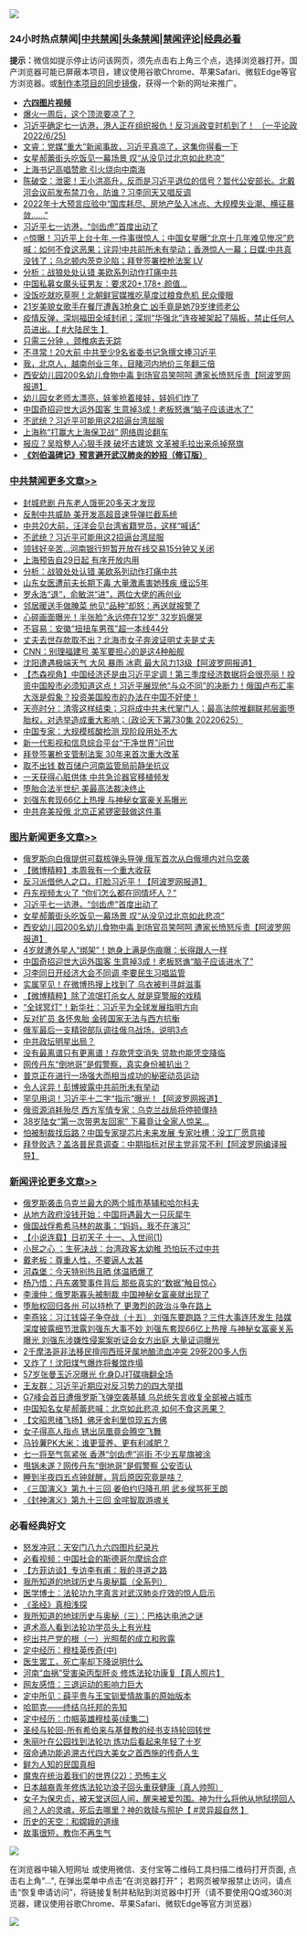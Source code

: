 ![](https://raw.githubusercontent.com/jsvpn/jsproxy/dev/64photo/fqnews-qr.jpg)

<div id="tt">
<h3>24小时热点禁闻|<a href="#%E4%B8%AD%E5%85%B1%E7%A6%81%E9%97%BB%E6%9B%B4%E5%A4%9A%E6%96%87%E7%AB%A0">中共禁闻</a>|<a href="#%E5%9B%BE%E7%89%87%E6%96%B0%E9%97%BB%E6%9B%B4%E5%A4%9A%E6%96%87%E7%AB%A0">头条禁闻</a>|<a href="#%E6%96%B0%E9%97%BB%E8%AF%84%E8%AE%BA%E6%9B%B4%E5%A4%9A%E6%96%87%E7%AB%A0">禁闻评论|<a href="#%E5%BF%85%E7%9C%8B%E7%BB%8F%E5%85%B8%E5%A5%BD%E6%96%87">经典必看</a></h3>
<div><b>提示：</b>微信如提示停止访问该网页，须先点击右上角三个点，选择浏览器打开。国产浏览器可能已屏蔽本项目，建议使用谷歌Chrome、苹果Safari、微软Edge等官方浏览器。或<a href="%E5%88%B6%E4%BD%9Cgit%E7%A6%81%E9%97%BB%E9%95%9C%E5%83%8F.md">制作本项目的同步镜像</a>，获得一个新的网址来推广。</div>
<ul>
<li><b><a href="http://d2.v2rss.gq/64.mp4" target="_blank">六四图片视频</a></b></li>
<li><a href="/cnnews/20220626/1750448.md">爆火一周后，这个顶流要凉了？</a></li>
<li><a href="/bannedvideo/20220626/1750436.md">习近平确定七一访港，港人正在组织报仇！反习派政变时机到了！ （一平论政2022/6/25)</a></li>
<li><a href="/bannedvideo/20220626/1750469.md">文睿：党媒“重大”新闻事故，习近平真凉了，这集你得看一下</a></li>
<li><a href="/topimagenews/20220626/1750523.md">女星郝蕾街头吃饭见一幕场景 叹“从没见过北京如此悲凉”</a></li>
<li><a href="/ssgc/20220626/1750462.md">上海书记高唱赞歌 引火烧向中南海</a></li>
<li><a href="/bannedvideo/20220626/1750474.md">陈破空：泄密！王小洪高升，反而是习近平退位的信号？暂代公安部长。北戴河会议前发布禁刀令，防谁？习李同天又唱反调</a></li>
<li><a href="/bannedvideo/20220626/1750488.md">2022年十大预言应验中“国库耗尽、房地产坠入冰点、大规模失业潮、横征暴敛……”</a></li>
<li><a href="/topimagenews/20220627/1750593.md">习近平七一访港，“剑齿虎”首度出动了</a></li>
<li><a href="/bannedvideo/20220626/1750478.md">🔥惊曝！习近平上台十年,一件事很惊人；中国女星曝“北京十几年难见惨况”悲喊：如何不食这恶果；诧异!中共前所未有举动；香港惊人一幕；日媒:中共真没钱了；乌北顿内茨克沦陷；拜登签署控枪法案  LV</a></li>
<li><a href="/cbnews/20220627/1750540.md">分析：战狼处处认错 美欧系列动作打痛中共</a></li>
<li><a href="/cnnews/20220627/1750597.md">中国私募女魔头征男友：要求20+,178+,颜值…</a></li>
<li><a href="/cnnews/20220626/1750471.md">没饭吃就吃草啊！北朝鲜官媒推吃草度过粮食危机 民众傻眼</a></li>
<li><a href="/cnnews/20220626/1750484.md">21岁美貌女歌手在餐厅遭轰3枪身亡 凶手竟是她79岁律师老公</a></li>
<li><a href="/bannedvideo/20220626/1750424.md">疫情反弹，深圳福田全域封闭；深圳“华强北”连夜被架起了隔板，禁止任何人员进出。【 #大陆民生 】</a></li>
<li><a href="/health/20220626/1750422.md">只需三分钟 ，颈椎病去无踪</a></li>
<li><a href="/comments/20220626/1750491.md">不寻常！20大前 中共至少9名省委书记急撰文捧习近平</a></li>
<li><a href="/cnnews/20220627/1750574.md">我，北京人，越南创业三年，目睹河内地价三年翻三倍</a></li>
<li><a href="/topimagenews/20220626/1750494.md">西安幼儿园200名幼儿食物中毒 到场官员笑呵呵 遭家长愤怒斥责【阿波罗网报道】</a></li>
<li><a href="/cnnews/20220627/1750652.md">幼儿园女老师太漂亮，娃爹抢着接娃，娃妈们炸了</a></li>
<li><a href="/topimagenews/20220626/1750480.md">中国奇招迎世大运外国客 生意掉3成！老板怒谯“脑子应该进水了”</a></li>
<li><a href="/cbnews/20220627/1750594.md">不武统？习近平可能用这2招逼台湾屈服</a></li>
<li><a href="/headline/20220626/1750510.md">上海称“打赢大上海保卫战” 网络舆论翻车</a></li>
<li><a href="/cnnews/20220626/1750406.md">报应？吴晗整人心狠手辣 破坏古建筑 文革被毛拉出来杀掉祭旗</a></li>
<li><b><a href="/comments/20200207/1272816.md" target="_blank">《刘伯温碑记》预言避开武汉肺炎的妙招（修订版）</a></b></li>
</ul>
</div>

<div class="catlist">
<h3><a href="/cbnews/" target="_blank">中共禁闻</a><span><a href="/cbnews/" target="_blank" rel="nofollow">更多文章>></a></span></h3>
<ul>
<li><a href="/cbnews/20220627/1750696.md" target="_blank">封城悲剧 丹东老人饿死20多天才发现</a></li>
<li><a href="/cbnews/20220627/1750692.md" target="_blank">反制中共威胁 美开发高超音速导弹拦截系统</a></li>
<li><a href="/cbnews/20220627/1750644.md" target="_blank">中共20大前，汪洋会见台湾省籍党员，这样“喊话”</a></li>
<li><a href="/cbnews/20220627/1750594.md" target="_blank">不武统？习近平可能用这2招逼台湾屈服</a></li>
<li><a href="/cbnews/20220627/1750555.md" target="_blank">领钱好辛苦…河南银行短暂开放在线交易15分钟又关闭</a></li>
<li><a href="/cbnews/20220627/1750543.md" target="_blank">上海预告自29日起 有序开放内用</a></li>
<li><a href="/cbnews/20220627/1750540.md" target="_blank">分析：战狼处处认错 美欧系列动作打痛中共</a></li>
<li><a href="/cbnews/20220627/1750537.md" target="_blank">山东女医遭前夫长期下毒 大量激素害她残疾 缠讼5年</a></li>
<li><a href="/cbnews/20220626/1750505.md" target="_blank">罗永浩“退”，俞敏洪“进”，两位大佬的再创业</a></li>
<li><a href="/cbnews/20220626/1750504.md" target="_blank">邻居暖送手做腌菜 他见“品种”却怒：再送就报警了</a></li>
<li><a href="/cbnews/20220626/1750503.md" target="_blank">心碎画面曝光！半张脸“永远停在12岁” 32岁妈爆哭</a></li>
<li><a href="/cbnews/20220626/1750496.md" target="_blank">不容易：安徽“扭扭车男孩”超一本线44分</a></li>
<li><a href="/cbnews/20220626/1750495.md" target="_blank">丈夫去世存款取不出？北海市女子奔波证明丈夫是丈夫</a></li>
<li><a href="/cbnews/20220626/1750481.md" target="_blank">CNN：别理福建号 美军要担心的是这4种船舰</a></li>
<li><a href="/cbnews/20220626/1750470.md" target="_blank">沈阳遭遇极端天气 大风 暴雨 冰雹 最大风力13级【阿波罗网报道】</a></li>
<li><a href="/comments/20220626/1750349.md" target="_blank">【杰森视角】中国经济还是由习近平定调！第三季度经济数据将会很亮丽！投资中国股市必须知道这点！习近平展现他“与众不同”的决断力！俄国卢布汇率大涨是假象？投资美国股市的办法在中国不好使！</a></li>
<li><a href="/cbnews/20220626/1750342.md" target="_blank">天亮时分：清零这样结束；习将成中共末代掌门人；最高法院推翻联邦层面堕胎权，对选举造成重大影响；（政论天下第730集 20220625）</a></li>
<li><a href="/cbnews/20220626/1750302.md" target="_blank">中国专家：大规模核酸检测 现阶段用处不大</a></li>
<li><a href="/cbnews/20220626/1750178.md" target="_blank">新一代影视和信息综合平台“干净世界”问世</a></li>
<li><a href="/cbnews/20220626/1750261.md" target="_blank">拜登签署枪支管制法案 30年来首次重大改革</a></li>
<li><a href="/cbnews/20220626/1750236.md" target="_blank">取不出钱 数百储户河南监管局前静坐抗议</a></li>
<li><a href="/cbnews/20220626/1750231.md" target="_blank">一天获得心脏供体 中共急诊器官移植频发</a></li>
<li><a href="/cbnews/20220626/1750225.md" target="_blank">堕胎合法半世纪 美最高法裁决终止</a></li>
<li><a href="/cbnews/20220626/1750219.md" target="_blank">刘强东套现66亿上热搜 与神秘女富豪关系曝光</a></li>
<li><a href="/cbnews/20220625/1750086.md" target="_blank">中共弃美投俄 北京正紧锣密鼓做这件事</a></li>

</ul>
</div>
<div class="catlist">
<h3><a href="/topimagenews/" target="_blank">图片新闻</a><span><a href="/topimagenews/" target="_blank" rel="nofollow">更多文章>></a></span></h3>
<ul>
<li><a href="/topimagenews/20220627/1750701.md" target="_blank">俄罗斯向白俄提供可载核弹头导弹 俄军首次从白俄境内对乌空袭</a></li>
<li><a href="/topimagenews/20220627/1750686.md" target="_blank">【微博精粹】本周我有一个重大收获</a></li>
<li><a href="/topimagenews/20220627/1750672.md" target="_blank">反习派借他人之口，打脸习近平！【阿波罗网报道】</a></li>
<li><a href="/topimagenews/20220627/1750659.md" target="_blank">丹东视频太火了 “你们怎么都在同情坏人？”</a></li>
<li><a href="/topimagenews/20220627/1750593.md" target="_blank">习近平七一访港，“剑齿虎”首度出动了</a></li>
<li><a href="/topimagenews/20220626/1750523.md" target="_blank">女星郝蕾街头吃饭见一幕场景 叹“从没见过北京如此悲凉”</a></li>
<li><a href="/topimagenews/20220626/1750494.md" target="_blank">西安幼儿园200名幼儿食物中毒 到场官员笑呵呵 遭家长愤怒斥责【阿波罗网报道】</a></li>
<li><a href="/topimagenews/20220626/1750493.md" target="_blank">4岁就遭外星人“绑架”！她身上满是伤痕曝：长得跟人一样</a></li>
<li><a href="/topimagenews/20220626/1750480.md" target="_blank">中国奇招迎世大运外国客 生意掉3成！老板怒谯“脑子应该进水了”</a></li>
<li><a href="/topimagenews/20220626/1750386.md" target="_blank">习李同日开经济大会不同调 李要民生习唱监管</a></li>
<li><a href="/topimagenews/20220626/1750357.md" target="_blank">实属罕见！在微博热搜上找到了 乌衣被判寻衅滋事</a></li>
<li><a href="/topimagenews/20220626/1750356.md" target="_blank">【微博精粹】除了流氓打杀女人 就是穿警服的戏精</a></li>
<li><a href="/topimagenews/20220626/1750323.md" target="_blank">“全球冥灯”！新华社：习近平为全球发展指明方向</a></li>
<li><a href="/topimagenews/20220626/1750280.md" target="_blank">反对扩员 各怀鬼胎 金砖国家无法与西方抗衡</a></li>
<li><a href="/topimagenews/20220626/1750266.md" target="_blank">俄军最后一支精锐部队调往俄乌战场，说明3点</a></li>
<li><a href="/topimagenews/20220626/1750265.md" target="_blank">中共政坛明星出局？</a></li>
<li><a href="/topimagenews/20220626/1750256.md" target="_blank">没有最离谱只有更离谱！存款凭空消失 贷款也能凭空降临</a></li>
<li><a href="/topimagenews/20220626/1750252.md" target="_blank">网传丹东“倒地哥”是假警察，真实身份被扒出？</a></li>
<li><a href="/topimagenews/20220626/1750251.md" target="_blank">普京正在进行一场强大而相当成功的秘密动员运动</a></li>
<li><a href="/topimagenews/20220626/1750250.md" target="_blank">令人诧异！彭博披露中共前所未有举动</a></li>
<li><a href="/topimagenews/20220625/1750185.md" target="_blank">罕见用词！习近平十二字“指示”曝光！【阿波罗网报道】</a></li>
<li><a href="/topimagenews/20220625/1750141.md" target="_blank">俄资源消耗殆尽 西方军情专家：乌克兰战局将停顿僵持</a></li>
<li><a href="/topimagenews/20220625/1750135.md" target="_blank">38岁陆女“第一次带男友回家” 下幕竟让全家人惊呆…</a></li>
<li><a href="/topimagenews/20220625/1750132.md" target="_blank">怕被制裁找后路？中国专家提芯片未来发展 专家吐槽：没工厂愿意接</a></li>
<li><a href="/topimagenews/20220625/1750091.md" target="_blank">拜登败选？盖洛普民意调查：中期指标对民主党非常不利【阿波罗网编译报导】</a></li>

</ul>
</div>
<div class="catlist">
<h3><a href="/comments/" target="_blank">新闻评论</a><span><a href="/comments/" target="_blank" rel="nofollow">更多文章>></a></span></h3>
<ul>
<li><a href="/comments/20220627/1750691.md" target="_blank">俄罗斯袭击乌克兰最大的两个城市基辅和哈尔科夫</a></li>
<li><a href="/comments/20220627/1750690.md" target="_blank">从地方政府没钱开始：中国将遇最大一只灰犀牛</a></li>
<li><a href="/comments/20220627/1750675.md" target="_blank">俄国战俘希希马林的故事：“妈妈，我不在演习”</a></li>
<li><a href="/comments/20220627/1750667.md" target="_blank">【小说连载】日初天子 十一、入世间(1)</a></li>
<li><a href="/comments/20220627/1750664.md" target="_blank">小民之心 ：生死决战：台湾政客太幼稚 恐怕玩不过中共</a></li>
<li><a href="/comments/20220627/1750650.md" target="_blank">戴老板：尊重人性，不要逼人太甚</a></li>
<li><a href="/comments/20220627/1750630.md" target="_blank">河森堡：今天特别热且晒 体温晒爆了</a></li>
<li><a href="/comments/20220627/1750629.md" target="_blank">杨乃悟：丹东袭警事件背后 那些真实的“数据”触目惊心</a></li>
<li><a href="/comments/20220627/1750628.md" target="_blank">李濠仲：俄罗斯寡头被制裁 中国神秘女富豪就出现了</a></li>
<li><a href="/comments/20220627/1750627.md" target="_blank">堕胎权回归各州 可以持枪了 更激烈的政治斗争在路上</a></li>
<li><a href="/comments/20220627/1750600.md" target="_blank">李燕铭：习江钱袋子争夺战（十五） 刘强东要跑路？三件大事连环发生 陆媒深度披露细节泄露刘强东大事不妙 刘强东套现66亿上热搜 与神秘女富豪关系曝光 刘强东涉嫌性侵案案听证会女方出庭 大量证词曝光</a></li>
<li><a href="/comments/20220627/1750591.md" target="_blank">2千摩洛哥非法移民擅闯西班牙属地酿流血冲突 29死200多人伤</a></li>
<li><a href="/comments/20220627/1750585.md" target="_blank">又炸了！沈阳煤气爆炸将餐馆炸塌</a></li>
<li><a href="/comments/20220627/1750580.md" target="_blank">57岁张曼玉近况曝光 化身DJ打碟嗨翻全场</a></li>
<li><a href="/comments/20220627/1750579.md" target="_blank">王友群：习近平近期应对反习势力的四大举措</a></li>
<li><a href="/comments/20220627/1750578.md" target="_blank">G7峰会首日遭俄罗斯飞弹空袭基辅 乌总统矢言收复全部被占城市</a></li>
<li><a href="/comments/20220627/1750573.md" target="_blank">中国知名女星郝蕾悲喊：北京如此悲凉 如何不食这恶果？</a></li>
<li><a href="/comments/20220627/1750572.md" target="_blank">【文昭思绪飞扬】佛牙舍利里惊现五方佛</a></li>
<li><a href="/comments/20220627/1750571.md" target="_blank">女子得高人指点 锈出凤凰竟会腾空飞舞</a></li>
<li><a href="/comments/20220627/1750570.md" target="_blank">马铃薯PK大米：谁更营养、更有利减肥？</a></li>
<li><a href="/comments/20220627/1750569.md" target="_blank">七一将至气氛紧张 香港“剑齿虎”巡街 不少五星旗被涂</a></li>
<li><a href="/comments/20220627/1750568.md" target="_blank">甩锅未遂？网传丹东“倒地哥”是假警察 公安否认</a></li>
<li><a href="/comments/20220627/1750551.md" target="_blank">睡到半夜四五点钟就醒，背后原因究竟是啥？</a></li>
<li><a href="/comments/20220627/1750534.md" target="_blank">《三国演义》第九十三回 姜伯约归降孔明 武乡侯骂死王朗</a></li>
<li><a href="/comments/20220627/1750533.md" target="_blank">《封神演义》第九十三回 金咤智取游魂关</a></li>

</ul>
</div>

<div class="catlist">
<h3>必看经典好文</h3>
<ul>
<li><a href="/comments/20200604/783200.md" target="_blank">怒发冲冠：天安门八九六四图片纪录片</a></li>
<li><a href="/comments/20200806/1375443.md" target="_blank">必看视频：中国社会的斯德哥尔摩综合症</a></li>
<li><a href="/comments/20210804/1600181.md" target="_blank">【方菲访谈】专访李有甫：我的寻道之路</a></li>
<li><a href="/comments/20220601/1740278.md" target="_blank">我所知道的地球历史与奥秘篇（全系列）</a></li>
<li><a href="/comments/20200820/1382989.md" target="_blank">医学博士：法轮功九字真言对武汉肺炎疗效的惊人启示</a></li>
<li><a href="/tculture/20201113/1430493.md" target="_blank">《圣经》真相浅探</a></li>
<li><a href="/tculture/xiulian/20170726/797589.md" target="_blank">我所知道的地球历史与奥秘（三）：巴格达电池之谜</a></li>
<li><a href="/comments/20200227/1284657.md" target="_blank">道术高人看到法轮功学员头上有光柱</a></li>
<li><a href="/comments/20200629/1352460.md" target="_blank">挖出共产党的根（一）光照帮的成立和败露</a></li>
<li><a href="/tculture/xiulian/20151105/467870.md" target="_blank">定中经历：穆桂英传奇(中)</a></li>
<li><a href="/sohnews/20150904/445868.md" target="_blank">医生罢工，死亡率却下降说明什么</a></li>
<li><a href="/comments/20210720/1514622.md" target="_blank">河南“血祸”受害染丙型肝炎 修炼法轮功康复【真人照片】</a></li>
<li><a href="/cbnews/20200126/1265515.md" target="_blank">网友感悟：三退运动的影响力巨大</a></li>
<li><a href="/comments/20200616/1345658.md" target="_blank">定中所见：薛平贵与王宝钏爱情故事的原始版本</a></li>
<li><a href="/comments/20220516/1733397.md" target="_blank">哈耶克——终结乌托邦的先知</a></li>
<li><a href="/tculture/20161102/608445.md" target="_blank">定中经历：巾帼英雄穆桂英(续集二)</a></li>
<li><a href="/comments/20220503/1727836.md" target="_blank">圣经与轮回-所有希伯来与基督教的经书支持轮回转世</a></li>
<li><a href="/comments/20210720/1488271.md" target="_blank">朱丽叶在公园找到法轮功 炼功后看起来年轻了十岁</a></li>
<li><a href="/comments/20220105/1674810.md" target="_blank">宿命通功能追溯古代四大美女之首西施的传奇人生</a></li>
<li><a href="/comments/20200926/1403589.md" target="_blank">鲜为人知的民国真相</a></li>
<li><a href="/comments/20180804/981524.md" target="_blank">魔鬼在统治着我们的世界(22)：恐怖主义</a></li>
<li><a href="/comments/20211023/1642745.md" target="_blank">日本越裔青年修炼法轮功浪子回头重获健康（真人帅照）</a></li>
<li><a href="/comments/20211012/1636544.md" target="_blank">女子为保忠贞，被天堂送回人间，醒来被爱包围。神为什么将他从地狱捞回人间？人的灵魂，死后去哪里？神的救赎与照护【 #灵异超自然 】</a></li>
<li><a href="/cbnews/20190219/1083302.md" target="_blank">历史的天空：和嫦娥的道缘</a></li>
<li><a href="/funmedia/20210802/1598610.md" target="_blank">故事很短，教你不再生气</a></li>

</ul>
</div>

![](https://raw.githubusercontent.com/jsvpn/jsproxy/dev/64photo/fqnews-qr.jpg)

在浏览器中输入短网址 或使用微信、支付宝等二维码工具扫描二维码打开页面, 点击右上角"...", 在弹出菜单中点击“在浏览器打开”； 若网页被举报禁止访问，请点击“恢复申请访问”，将链接复制并粘贴到浏览器中打开（请不要使用QQ或360浏览器，建议使用谷歌Chrome、苹果Safari、微软Edge等官方浏览器）

![](https://raw.githubusercontent.com/jsvpn/jsproxy/dev/64photo/wx.jpg)